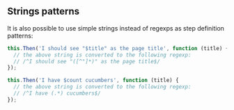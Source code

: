 ## Strings patterns

It is also possible to use simple strings instead of regexps as step definition patterns:

```javascript
this.Then('I should see "$title" as the page title', function (title) {
  // the above string is converted to the following regexp:
  // /^I should see "([^"]*)" as the page title$/
});

this.Then('I have $count cucumbers', function (title) {
  // the above string is converted to the following regexp:
  // /^I have (.*) cucumbers$/
});
```
